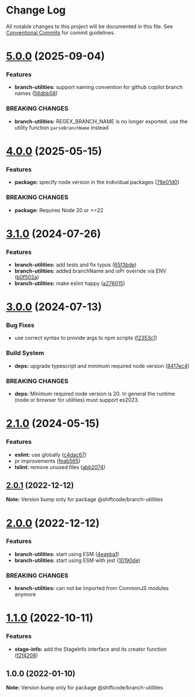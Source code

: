 # Change Log

All notable changes to this project will be documented in this file.
See [Conventional Commits](https://conventionalcommits.org) for commit guidelines.

# [5.0.0](https://github.com/shiftcode/sc-commons-public/compare/@shiftcode/branch-utilities@4.0.0...@shiftcode/branch-utilities@5.0.0) (2025-09-04)

### Features

- **branch-utilities:** support naming convention for github copilot branch names ([56dbb58](https://github.com/shiftcode/sc-commons-public/commit/56dbb5846397601a6dc2c238d4b4a828604cb7f1))

### BREAKING CHANGES

- **branch-utilities:** REGEX_BRANCH_NAME is no longer exported. use the utility function `parseBranchName` instead

# [4.0.0](https://github.com/shiftcode/sc-commons-public/compare/@shiftcode/branch-utilities@3.1.0...@shiftcode/branch-utilities@4.0.0) (2025-05-15)

### Features

- **package:** specify node version in the individual packages ([78e01d0](https://github.com/shiftcode/sc-commons-public/commit/78e01d0be016e22584a17e7c021cc1b4408c4d1f))

### BREAKING CHANGES

- **package:** Requires Node 20 or >=22

# [3.1.0](https://github.com/shiftcode/sc-commons-public/compare/@shiftcode/branch-utilities@3.0.0...@shiftcode/branch-utilities@3.1.0) (2024-07-26)

### Features

- **branch-utilities:** add tests and fix typos ([65f3bde](https://github.com/shiftcode/sc-commons-public/commit/65f3bde7ab6da506ac5015e0e75f95ca1f66bd10))
- **branch-utilities:** added branchName and isPr override via ENV ([b0f502a](https://github.com/shiftcode/sc-commons-public/commit/b0f502a9afa0d49fa5a249ccafc6625411db79a4))
- **branch-utilities:** make eslint happy ([a276015](https://github.com/shiftcode/sc-commons-public/commit/a27601504cda2221dd0cdeda24ab24a029d4f8d0))

# [3.0.0](https://github.com/shiftcode/sc-commons-public/compare/@shiftcode/branch-utilities@2.1.0...@shiftcode/branch-utilities@3.0.0) (2024-07-13)

### Bug Fixes

- use correct syntax to provide args to npm scripts ([f2353c1](https://github.com/shiftcode/sc-commons-public/commit/f2353c18daeecc44bcbf7c31c29730a06bddc8be))

### Build System

- **deps:** upgrade typescript and minimum required node version ([8417ec4](https://github.com/shiftcode/sc-commons-public/commit/8417ec403de6f33fa50caa96692a29c32c186b0e))

### BREAKING CHANGES

- **deps:** Minimum required node version is 20. In general the runtime (node or browser for utilities) must support es2023.

# [2.1.0](https://github.com/shiftcode/sc-commons-public/compare/@shiftcode/branch-utilities@2.0.1...@shiftcode/branch-utilities@2.1.0) (2024-05-15)

### Features

- **eslint:** use globally ([c4dac67](https://github.com/shiftcode/sc-commons-public/commit/c4dac67b437955c0fb67bc69e1cfa8c337092b44))
- pr improvements ([feab565](https://github.com/shiftcode/sc-commons-public/commit/feab5657bb50fb8a60036b512746e14c51c6aa6a))
- **tslint:** remove unused files ([abb2074](https://github.com/shiftcode/sc-commons-public/commit/abb2074c05b363ecff51473eff1a9feacfb534cc))

## [2.0.1](https://github.com/shiftcode/sc-commons-public/compare/@shiftcode/branch-utilities@2.0.0...@shiftcode/branch-utilities@2.0.1) (2022-12-12)

**Note:** Version bump only for package @shiftcode/branch-utilities

# [2.0.0](https://github.com/shiftcode/sc-commons-public/compare/@shiftcode/branch-utilities@1.1.0...@shiftcode/branch-utilities@2.0.0) (2022-12-12)

### Features

- **branch-utilities:** start using ESM ([4eaeba1](https://github.com/shiftcode/sc-commons-public/commit/4eaeba1849112293750c1a33f32844c3b427831b))
- **branch-utilities:** start using ESM with jest ([10190de](https://github.com/shiftcode/sc-commons-public/commit/10190dea3f6130e5dab1c9e5d3a783a5068e2708))

### BREAKING CHANGES

- **branch-utilities:** can not be imported from CommonJS modules anymore

# [1.1.0](https://github.com/shiftcode/sc-commons-public/compare/@shiftcode/branch-utilities@1.0.0...@shiftcode/branch-utilities@1.1.0) (2022-10-11)

### Features

- **stage-info:** add the StageInfo interface and its creator function ([f2f4208](https://github.com/shiftcode/sc-commons-public/commit/f2f42080a6f1d5da5700387be4cec2ae6d8a87d0))

## 1.0.0 (2022-01-10)

**Note:** Version bump only for package @shiftcode/branch-utilities
